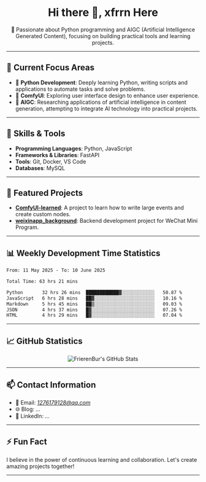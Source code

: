 <h1 align="center">Hi there 👋, xfrrn Here</h1>

<p align="center">
  🎯 Passionate about Python programming and AIGC (Artificial Intelligence Generated Content), focusing on building practical tools and learning projects.
</p>

---

## 🧠 Current Focus Areas

- 🐍 **Python Development**: Deeply learning Python, writing scripts and applications to automate tasks and solve problems.
- 🧩 **ComfyUI**: Exploring user interface design to enhance user experience.
- 🤖 **AIGC**: Researching applications of artificial intelligence in content generation, attempting to integrate AI technology into practical projects.

---

## 🔧 Skills & Tools

- **Programming Languages**: Python, JavaScript
- **Frameworks & Libraries**: FastAPI
- **Tools**: Git, Docker, VS Code
- **Databases**: MySQL

---

## 📂 Featured Projects

- [**ComfyUI-learned**](https://github.com/FrierenBur/ComfyUI-learned): A project to learn how to write large events and create custom nodes.
- [**weixinapp_background**](https://github.com/FrierenBur/weixinapp_background): Backend development project for WeChat Mini Program.

---

## 📊 Weekly Development Time Statistics
<!--START_SECTION:waka-->

```txt
From: 11 May 2025 - To: 10 June 2025

Total Time: 63 hrs 21 mins

Python       32 hrs 26 mins  ████████████▓░░░░░░░░░░░░   50.87 %
JavaScript   6 hrs 28 mins   ██▓░░░░░░░░░░░░░░░░░░░░░░   10.16 %
Markdown     5 hrs 45 mins   ██▒░░░░░░░░░░░░░░░░░░░░░░   09.03 %
JSON         4 hrs 37 mins   █▓░░░░░░░░░░░░░░░░░░░░░░░   07.26 %
HTML         4 hrs 29 mins   █▓░░░░░░░░░░░░░░░░░░░░░░░   07.04 %
```

<!--END_SECTION:waka-->



---

## 📈 GitHub Statistics

<p align="center">
  <img src="https://github-readme-stats.vercel.app/api?username=FrierenBur&show_icons=true&theme=radical" alt="FrierenBur's GitHub Stats" />
</p>

---

## 📫 Contact Information

- 📧 Email: *1276179128@qq.com*
- 🌐 Blog: *...*
- 💼 LinkedIn: *...*

---

## ⚡ Fun Fact

I believe in the power of continuous learning and collaboration. Let's create amazing projects together!

---
